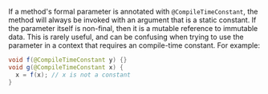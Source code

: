 If a method's formal parameter is annotated with `@CompileTimeConstant`, the
method will always be invoked with an argument that is a static constant. If the
parameter itself is non-final, then it is a mutable reference to immutable data.
This is rarely useful, and can be confusing when trying to use the parameter in
a context that requires an compile-time constant. For example:

```java
void f(@CompileTimeConstant y) {}
void g(@CompileTimeConstant x) {
  x = f(x); // x is not a constant
}
```


